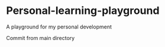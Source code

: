 # Personal-learning-playground
A playground for my personal development 

<!--  -->

Commit from main directory
